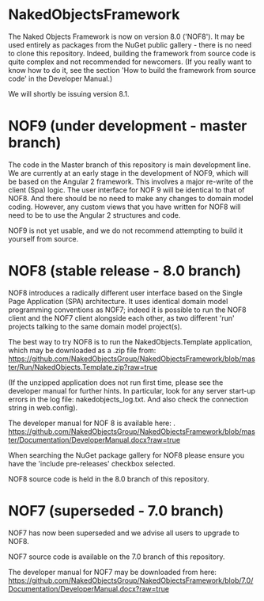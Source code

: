 NakedObjectsFramework
=====================

The Naked Objects Framework is now on version 8.0 ('NOF8').  It may be used entirely as packages from the NuGet public gallery - there is no need to clone this repository.  Indeed, building the framework from source code is quite complex and not recommended for newcomers.  (If you really want to know how to do it, see the section 'How to build the framework from source code' in the Developer Manual.)

We will shortly be issuing version 8.1.

NOF9 (under development - master branch)
====

The code in the Master branch of this repository is main development line.  We are currently at an early stage in the development of NOF9, which will be based on the Angular 2 framework.  This involves a major re-write of the client (Spa) logic. The user interface for NOF 9 will be identical to that of NOF8.  And there should be no need to make any changes to domain model coding. However, any custom views that you have written for NOF8 will need to be  to use the Angular 2 structures and code.

NOF9 is not yet usable, and we do not recommend attempting to build it yourself from source.

NOF8 (stable release - 8.0 branch)
====

NOF8  introduces a radically different user interface based on the Single Page Application (SPA) architecture. It uses identical domain model programming conventions as NOF7; indeed it is possible to run the NOF8 client and the NOF7 client alongside each other, as two different 'run' projects talking to the same domain model project(s).

The best way to try NOF8 is to run the NakedObjects.Template application, which may be downloaded as a .zip file from: https://github.com/NakedObjectsGroup/NakedObjectsFramework/blob/master/Run/NakedObjects.Template.zip?raw=true 

(If the unzipped application does not run first time, please see the developer manual for further hints. In particular, look for any server start-up errors in the log file: nakedobjects_log.txt. And also check the connection string in web.config).

The developer manual for NOF 8 is available here: .
https://github.com/NakedObjectsGroup/NakedObjectsFramework/blob/master/Documentation/DeveloperManual.docx?raw=true

When searching the NuGet package gallery for NOF8 please ensure you have the 'include pre-releases' checkbox selected.

NOF8 source code is held in the 8.0 branch of this repository.

NOF7 (superseded - 7.0 branch)
====

NOF7 has now been superseded and we advise all users to upgrade to NOF8.

NOF7 source code is available on the 7.0 branch of this repository.

The developer manual for NOF7 may be downloaded from here:
https://github.com/NakedObjectsGroup/NakedObjectsFramework/blob/7.0/Documentation/DeveloperManual.docx?raw=true


